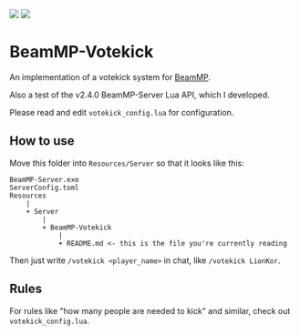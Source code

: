 [![](https://img.shields.io/badge/Support%20my%20Work-Patreon-%23ff424d)](https://patreon.com/lion_kor) 
[![](https://img.shields.io/badge/Support%20my%20Work-PayPal-%230079c1%20)](https://www.paypal.com/donate?hosted_button_id=BHWMH7GDX35QS)

# BeamMP-Votekick

An implementation of a votekick system for [BeamMP](https://beammp.com).

Also a test of the v2.4.0 BeamMP-Server Lua API, which I developed.

Please read and edit `votekick_config.lua` for configuration.

## How to use

Move this folder into `Resources/Server` so that it looks like this:
```
BeamMP-Server.exe
ServerConfig.toml
Resources
    |
    + Server 
        |
        + BeamMP-Votekick
            |
            + README.md <- this is the file you're currently reading
```

Then just write `/votekick <player_name>` in chat, like `/votekick LionKor`.


## Rules

For rules like "how many people are needed to kick" and similar, check out `votekick_config.lua`.
